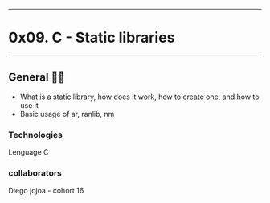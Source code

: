 ***********************************
<h1>0x09. C - Static libraries</h1>

***********************************

<h2>General 👨‍🎓</h2>

<ul>
 
<li type="disc">What is a static library, how does it work, how to create one, and how to use it</li>
<li type="disc">Basic usage of ar, ranlib, nm</li>

</ul>

<h3>Technologies</h3>
<p>Lenguage C</p>


<h3>collaborators</h3>
<p>Diego jojoa - cohort 16</p>
